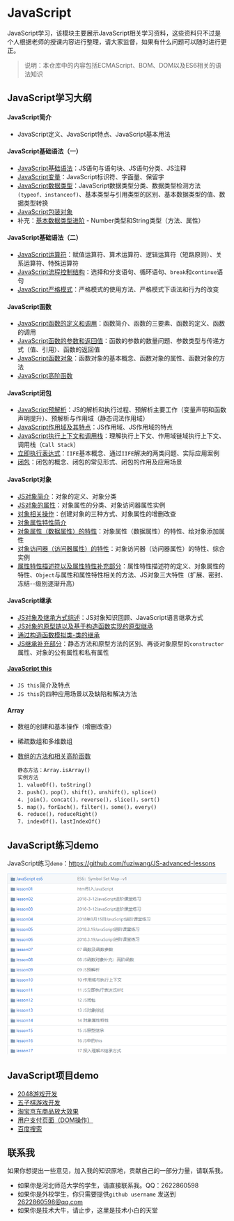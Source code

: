 # JavaScript

JavaScript学习，该模块主要展示JavaScript相关学习资料，这些资料只不过是个人根据老师的授课内容进行整理，请大家监督，如果有什么问题可以随时进行更正。

> 说明：本仓库中的内容包括ECMAScript、BOM、DOM以及ES6相关的语法知识

## JavaScript学习大纲

#### JavaScript简介

+ JavaScript定义、JavaScript特点、JavaScript基本用法

#### JavaScript基础语法（一）

+ [JavaScript基础语法](https://github.com/fuziwang/JavaScript/blob/master/docs/02%20JavaScript%20basic.md#javascript%E5%9F%BA%E7%A1%80%E8%AF%AD%E6%B3%95)：JS语句与语句块、JS语句分类、JS注释
+ [JavaScript变量](https://github.com/fuziwang/JavaScript/blob/master/docs/02%20JavaScript%20basic.md#javascript%E5%8F%98%E9%87%8F)：JavaScript标识符、字面量、保留字
+ [JavaScript数据类型](https://github.com/fuziwang/JavaScript/blob/master/docs/02%20JavaScript%20basic.md#js%E7%9A%84%E6%95%B0%E6%8D%AE%E7%B1%BB%E5%9E%8B)：JavaScript数据类型分类、数据类型检测方法`(typeof、instanceof)`、基本类型与引用类型的区别、基本数据类型的值、数据类型转换
+ [JavaScript包装对象](https://github.com/fuziwang/JavaScript/blob/master/docs/02%20JavaScript%20basic.md#%E5%8C%85%E8%A3%85%E5%AF%B9%E8%B1%A1)
+ 补充：[基本数据类型进阶](https://github.com/fuziwang/JavaScript/blob/master/docs/Basic-DateType-advanced.md) - Number类型和String类型（方法、属性）

#### JavaScript基础语法（二）

+ [JavaScript运算符](https://github.com/fuziwang/JavaScript/blob/master/docs/03%20JavaScript%20basic2.md#javascript%E8%BF%90%E7%AE%97%E7%AC%A6)：赋值运算符、算术运算符、逻辑运算符（短路原则）、关系运算符、特殊运算符
+ [JavaScript流程控制结构](https://github.com/fuziwang/JavaScript/blob/master/docs/03%20JavaScript%20basic2.md#javascript%E6%B5%81%E7%A8%8B%E6%8E%A7%E5%88%B6%E7%BB%93%E6%9E%84)：选择和分支语句、循环语句、`break`和`continue`语句
+ [JavaScript严格模式](https://github.com/fuziwang/JavaScript/blob/master/docs/03%20JavaScript%20basic2.md#js%E4%B8%A5%E6%A0%BC%E6%A8%A1%E5%BC%8F)：严格模式的使用方法、严格模式下语法和行为的改变

#### JavaScript函数

+ [JavaScript函数的定义和调用](https://github.com/fuziwang/JavaScript/blob/master/docs/04%20JavaScript%20function.md#%E5%87%BD%E6%95%B0%E7%9A%84%E5%AE%9A%E4%B9%89%E5%92%8C%E8%B0%83%E7%94%A8)：函数简介、函数的三要素、函数的定义、函数的调用
+ [JavaScript函数的参数和返回值](https://github.com/fuziwang/JavaScript/blob/master/docs/04%20JavaScript%20function.md#%E5%87%BD%E6%95%B0%E7%9A%84%E5%8F%82%E6%95%B0%E5%92%8C%E8%BF%94%E5%9B%9E%E5%80%BC)：函数的参数的数量问题、参数类型与传递方式（值、引用）、函数的返回值
+ [JavaScript函数对象](https://github.com/fuziwang/JavaScript/blob/master/docs/04%20JavaScript%20function.md#%E5%87%BD%E6%95%B0%E5%AF%B9%E8%B1%A1)：函数对象的基本概念、函数对象的属性、函数对象的方法
+ [JavaScript高阶函数](https://github.com/fuziwang/JavaScript/blob/master/docs/04%20JavaScript%20function.md#%E9%AB%98%E9%98%B6%E5%87%BD%E6%95%B0)

#### JavaScript闭包

+ [JavaScript预解析](https://github.com/fuziwang/JavaScript/blob/master/docs/05%20JavaScript%20closure.md#javascript%E9%A2%84%E8%A7%A3%E6%9E%90)：JS的解析和执行过程、预解析主要工作（变量声明和函数声明提升）、预解析与作用域（静态词法作用域）
+ [JavaScript作用域及其特点](https://github.com/fuziwang/JavaScript/blob/master/docs/05%20JavaScript%20closure.md#js%E4%BD%9C%E7%94%A8%E5%9F%9F%E5%8F%8A%E5%85%B6%E7%89%B9%E7%82%B9)：JS作用域、JS作用域的特点
+ [JavaScript执行上下文和调用栈](https://github.com/fuziwang/JavaScript/blob/master/docs/05%20JavaScript%20closure.md#js%E6%89%A7%E8%A1%8C%E4%B8%8A%E4%B8%8B%E6%96%87%E4%B8%8E%E8%B0%83%E7%94%A8%E6%A0%88call-stack)：理解执行上下文、作用域链域执行上下文、调用栈（`Call Stack`）
+ [立即执行表达式](https://github.com/fuziwang/JavaScript/blob/master/docs/05%20JavaScript%20closure.md#js%E7%9A%84%E7%AB%8B%E5%8D%B3%E6%89%A7%E8%A1%8C%E8%A1%A8%E8%BE%BE%E5%BC%8Fiife)：`IIFE`基本概念、通过`IIFE`解决的两类问题、实际应用案例
+ [闭包](https://github.com/fuziwang/JavaScript/blob/master/docs/05%20JavaScript%20closure.md#js%E9%97%AD%E5%8C%85)：闭包的概念、闭包的常见形式、闭包的作用及应用场景

#### JavaScript对象

+ [JS对象简介](https://github.com/fuziwang/JavaScript/blob/master/docs/06%20JavaScript%20object.md#js%E5%AF%B9%E8%B1%A1%E7%AE%80%E4%BB%8B)：对象的定义、对象分类
+ [JS对象的属性](https://github.com/fuziwang/JavaScript/blob/master/docs/06%20JavaScript%20object.md#js%E5%AF%B9%E8%B1%A1%E7%9A%84%E5%B1%9E%E6%80%A7)：对象属性的分类、对象访问器属性实例
+ [对象相关操作](https://github.com/fuziwang/JavaScript/blob/master/docs/06%20JavaScript%20object.md#js%E5%AF%B9%E8%B1%A1%E7%9B%B8%E5%85%B3%E6%93%8D%E4%BD%9C)：创建对象的三种方式、对象属性的增删改查
+ [对象属性特性简介](https://github.com/fuziwang/JavaScript/blob/master/docs/06%20JavaScript%20object.md#%E5%AF%B9%E8%B1%A1%E5%B1%9E%E6%80%A7%E7%89%B9%E6%80%A7%E7%AE%80%E4%BB%8B)
+ [对象属性（数据属性）的特性](https://github.com/fuziwang/JavaScript/blob/master/docs/06%20JavaScript%20object.md#%E5%AF%B9%E8%B1%A1%E5%B1%9E%E6%80%A7%E6%95%B0%E6%8D%AE%E5%B1%9E%E6%80%A7%E7%9A%84%E7%89%B9%E6%80%A7)：对象属性（数据属性）的特性、给对象添加属性
+ [对象访问器（访问器属性）的特性](https://github.com/fuziwang/JavaScript/blob/master/docs/06%20JavaScript%20object.md#%E5%AF%B9%E8%B1%A1%E8%AE%BF%E9%97%AE%E5%99%A8%E8%AE%BF%E9%97%AE%E5%99%A8%E5%B1%9E%E6%80%A7%E7%9A%84%E7%89%B9%E6%80%A7)：对象访问器（访问器属性）的特性、综合实例
+ [属性特性描述符以及属性特性补充部分](https://github.com/fuziwang/JavaScript/blob/master/docs/06%20JavaScript%20object.md#%E5%B1%9E%E6%80%A7%E7%89%B9%E6%80%A7%E6%8F%8F%E8%BF%B0%E7%AC%A6%E5%8F%8A%E5%B1%9E%E6%80%A7%E7%89%B9%E6%80%A7%E8%A1%A5%E5%85%85%E9%83%A8%E5%88%86)：属性特性描述符的定义、对象属性的特性、`Object`与属性和属性特性相关的方法、JS对象三大特性（扩展、密封、冻结--级别逐渐升高）

#### JavaScript继承

+ [JS对象及继承方式综述](https://github.com/fuziwang/JavaScript/blob/master/docs/07%20JavaScript%20inherit.md#js%E5%AF%B9%E8%B1%A1%E5%8F%8A%E7%BB%A7%E6%89%BF%E6%96%B9%E5%BC%8F%E7%BB%BC%E8%BF%B0)：JS对象知识回顾、JavaScript语言继承方式
+ [JS对象的原型链以及基于构造函数实现的原型继承](https://github.com/fuziwang/JavaScript/blob/master/docs/07%20JavaScript%20inherit.md#js%E5%AF%B9%E8%B1%A1%E7%9A%84%E5%8E%9F%E5%9E%8B%E9%93%BE)
+ [通过构造函数模拟类-类的继承](https://github.com/fuziwang/JavaScript/blob/master/docs/07%20JavaScript%20inherit.md#js%E5%AF%B9%E8%B1%A1-%E5%AF%B9%E8%B1%A1%E5%8E%9F%E5%9E%8B%E7%BB%A7%E6%89%BF)
+ [JS继承补充部分](https://github.com/fuziwang/JavaScript/blob/master/docs/07%20JavaScript%20inherit.md#js%E7%BB%A7%E6%89%BF%E8%A1%A5%E5%85%85%E9%83%A8%E5%88%86)：静态方法和原型方法的区别、再谈对象原型的`constructor`属性、对象的公有属性和私有属性

#### [JavaScript this](https://github.com/fuziwang/JavaScript/blob/master/docs/08%20JavaScript%20this.md)

+ `JS this`简介及特点
+ `JS this`的四种应用场景以及缺陷和解决方法

#### Array

+ 数组的创建和基本操作（增删改查）

+ 稀疏数组和多维数组

+ [数组的方法和相关高阶函数](https://github.com/fuziwang/JavaScript/blob/master/docs/09%20Array.md#%E6%95%B0%E7%BB%84%E7%9A%84%E6%96%B9%E6%B3%95%E5%92%8C%E7%9B%B8%E5%85%B3%E9%AB%98%E9%98%B6%E5%87%BD%E6%95%B0)

  ```txt
  静态方法：Array.isArray()
  实例方法
  1. valueOf()，toString()
  2. push()，pop()，shift()，unshift()，splice()
  4. join()，concat()，reverse()，slice()，sort()
  5. map()，forEach()，filter()，some()，every()
  6. reduce()，reduceRight()
  7. indexOf()，lastIndexOf()
  ```

## JavaScript练习demo

JavaScript练习`demo`：https://github.com/fuziwang/JS-advanced-lessons

![](docs/images/demo.png)

## JavaScript项目demo

+ [2048游戏开发](https://github.com/fuziwang/JavaScript/tree/master/src/2048)
+ [五子棋游戏开发](https://github.com/fuziwang/JavaScript/tree/master/src/%E4%BA%94%E5%AD%90%E6%A3%8B)
+ [淘宝京东商品放大效果](https://github.com/fuziwang/JavaScript/tree/master/src/%E6%B7%98%E5%AE%9D%E6%94%BE%E5%A4%A7)
+ [用户支付页面（DOM操作）](https://github.com/fuziwang/JavaScript/tree/master/src/user-money)
+ [百度搜索](https://github.com/fuziwang/JavaScript/tree/master/src/baidu-search)

## 联系我

如果你想提出一些意见，加入我的知识原地，贡献自己的一部分力量，请联系我。

- 如果你是河北师范大学的学生，请直接联系我。QQ：2622860598
- 如果你是外校学生，你只需要提供`github username` 发送到[2622860598@qq.com](mailto:209702737@qq.com)
- 如果你是技术大牛，请止步，这里是技术小白的天堂

